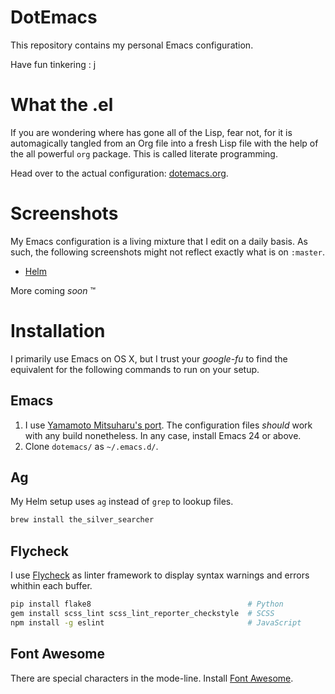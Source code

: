 DotEmacs
========

This repository contains my personal Emacs configuration.

Have fun tinkering : j

What the .el
============

If you are wondering where has gone all of the Lisp, fear not, for it is
automagically tangled from an Org file into a fresh Lisp file with the help of the
all powerful `org` package. This is called literate programming.

Head over to the actual configuration: [dotemacs.org][self.dotemacs].

Screenshots
===========

My Emacs configuration is a living mixture that I edit on a daily basis. As such, the
following screenshots might not reflect exactly what is on `:master`.

- [Helm][screenshots.helm]

More coming *soon* :tm:

Installation
============

I primarily use Emacs on OS X, but I trust your *google-fu* to find the equivalent for
the following commands to run on your setup.

Emacs
-----

1. I use [Yamamoto Mitsuharu's port][github.mitsuharu]. The configuration files
   *should* work with any build nonetheless. In any case, install Emacs 24 or above.
1. Clone `dotemacs/` as `~/.emacs.d/`.

Ag
--

My Helm setup uses `ag` instead of `grep` to lookup files.

```sh
brew install the_silver_searcher
```

Flycheck
--------

I use [Flycheck][github.flycheck] as linter framework to display syntax warnings and
errors whithin each buffer.

```sh
pip install flake8                                   # Python
gem install scss_lint scss_lint_reporter_checkstyle  # SCSS
npm install -g eslint                                # JavaScript
```

Font Awesome
------------

There are special characters in the mode-line. Install [Font Awesome][font-awesome].

[font-awesome]: http://fontawesome.io/
[github.flycheck]: https://github.com/flycheck/flycheck
[github.mitsuharu]: https://github.com/railwaycat/homebrew-emacsmacport
[screenshots.helm]: https://drive.google.com/open?id=0BwTSOByd3qSFMmZqVHBpTlk2Q1E
[self.dotemacs]: ./dotemacs.org

